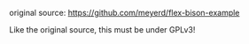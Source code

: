 original source:
https://github.com/meyerd/flex-bison-example

Like the original source, this must be under GPLv3!